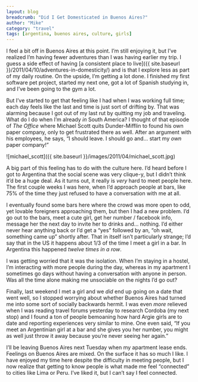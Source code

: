```yaml
---
layout: blog
breadcrumb: "Did I Get Domesticated in Buenos Aires?"
author: "Mike"
category: "travel"
tags: [argentina, buenos aires, culture, girls]
---
```


I feel a bit off in Buenos Aires at this point. I’m still enjoying it, but I’ve realized I’m having fewer adventures than I was having earlier my trip. I guess a side effect of having [a consistent place to live]({{ site.baseurl }}/2011/04/10/adventures-in-domesticity/) and is that I explore less as part of my daily routine. On the upside, I’m getting a lot done. I finished my first software pet project, started my next one, got a lot of Spanish studying in, and I’ve been going to the gym a lot.

But I’ve started to get that feeling like I had when I was working full time; each day feels like the last and time is just sort of drifting by. That was alarming because I got out of my last rut by quitting my job and traveling. What do I do when I’m already *in* South America? I thought of that episode of *The Office* where Michael Scott quits Dunder-Mifflin to found his own paper company, only to get frustrated there as well. After an argument with his employees, he says, “I should leave. I should go and… start my *own* paper company!”

![michael_scott]({{ site.baseurl }}/images/2011/04/michael_scott.jpg)

A big part of this feeling has to do with the culture here. I’d heard before I got to Argentina that the social scene was very clique-y, but I didn’t think it’d be a huge deal. As it turns out, it really is *very* hard to meet people here. The first couple weeks I was here, when I’d approach people at bars, like 75% of the time they just refused to have a conversation with me at all.

I eventually found some bars here where the crowd was more open to odd, yet lovable foreigners approaching them, but then I had a new problem. I’d go out to the bars, meet a cute girl, get her number / facebook info, message her the next day to invite her to drinks and… nothing. I’d either never hear anything back or I’d get a “yes” followed by an, “oh wait, something came up” shortly after. That in itself isn’t particularly strange; I’d say that in the US it happens about 1/3 of the time I meet a girl in a bar. In Argentina this happened *twelve times in a row*.

I was getting worried that it was the isolation. When I’m staying in a hostel, I’m interacting with more people during the day, whereas in my apartment I sometimes go days without having a conversation with anyone in person. Was all the time alone making me unsociable on the nights I’d go out?

Finally, last weekend I met a girl and we *did* end up going on a date that went well, so I stopped worrying about whether Buenos Aires had turned me into some sort of socially backwards hermit. I was even *more* relieved when I was reading travel forums yesterday to research Cordoba (my next stop) and I found a ton of people bemoaning how hard Argie girls are to date and reporting experiences very similar to mine. One even said, “If you meet an Argentinian girl at a bar and she gives you her number, you might as well just throw it away because you’re never seeing her again.”

I’ll be leaving Buenos Aires next Tuesday when my apartment lease ends. Feelings on Buenos Aires are mixed. On the surface it has so much I like. I have enjoyed my time here despite the difficulty in meeting people, but I  now realize that getting to know people is what made me feel “connected” to cities like Lima or Peru. I’ve liked it, but I can’t say I feel connected.